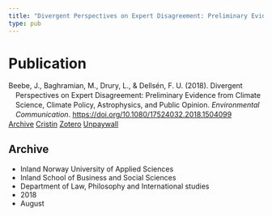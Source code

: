```yaml
---
title: "Divergent Perspectives on Expert Disagreement: Preliminary Evidence from Climate Science, Climate Policy, Astrophysics, and Public Opinion"
type: pub
---
```

<h1>Publication</h1>
<article id="csl-bib-container-JAPU4HR9" class="csl-bib-container">
  <div class="csl-bib-body" style="line-height: 1.35; padding-left: 1em; text-indent:-1em;">
  <div class="csl-entry">Beebe, J., Baghramian, M., Drury, L., &amp; Dells&#xE9;n, F. U. (2018). Divergent Perspectives on Expert Disagreement: Preliminary Evidence from Climate Science, Climate Policy, Astrophysics, and Public Opinion. <i>Environmental Communication</i>. <a href="https://doi.org/10.1080/17524032.2018.1504099">https://doi.org/10.1080/17524032.2018.1504099</a></div>
</div>
  <div class="csl-bib-buttons">
    <a href="#taxonomy-article-JAPU4HR9" class="csl-bib-button">Archive</a>
    <a href="https://app.cristin.no/results/show.jsf?id=1600090" alt="Cristin URL" class="csl-bib-button">Cristin</a>
    <a href="http://zotero.org/groups/5022929/items/JAPU4HR9" alt="Zotero URL" class="csl-bib-button">Zotero</a>
    <a href="https://psyarxiv.com/ehz8y/download" class="csl-bib-button">Unpaywall</a>
  </div>
  <div id="csl-bib-meta-container-JAPU4HR9"></div>
</article>
<div id="csl-bib-meta-JAPU4HR9" class="csl-bib-meta">
  <article id="taxonomy-article-JAPU4HR9" class="taxonomy-article">
    <h1>Archive</h1>
    <ul>
      <li>Inland Norway University of Applied Sciences</li>
      <li>Inland School of Business and Social Sciences</li>
      <li>Department of Law, Philosophy and International studies</li>
      <li>2018</li>
      <li>August</li>
    </ul>
  </article>
</div>
